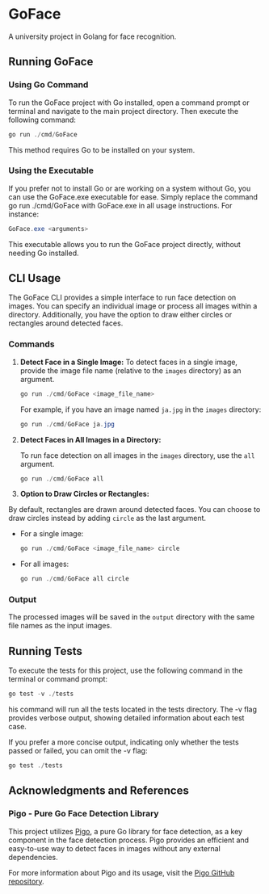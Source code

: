 # GoFace

A university project in Golang for face recognition.

## Running GoFace

### Using Go Command

To run the GoFace project with Go installed, open a command prompt or terminal and navigate to the main project directory. Then execute the following command:

```powershell
go run ./cmd/GoFace
```

This method requires Go to be installed on your system.

### Using the Executable

If you prefer not to install Go or are working on a system without Go, you can use the GoFace.exe executable for ease. Simply replace the command go run ./cmd/GoFace with GoFace.exe in all usage instructions. For instance:

```powershell
GoFace.exe <arguments>
```

This executable allows you to run the GoFace project directly, without needing Go installed.

## CLI Usage

The GoFace CLI provides a simple interface to run face detection on images. You can specify an individual image or process all images within a directory. Additionally, you have the option to draw either circles or rectangles around detected faces.

### Commands

1. **Detect Face in a Single Image:**
    To detect faces in a single image, provide the image file name (relative to the `images` directory) as an argument.

    ```powershell
    go run ./cmd/GoFace <image_file_name>
    ```

    For example, if you have an image named `ja.jpg` in the `images` directory:

    ```powershell
    go run ./cmd/GoFace ja.jpg
    ```

2. **Detect Faces in All Images in a Directory:**

    To run face detection on all images in the `images` directory, use the `all` argument.

    ```powershell
    go run ./cmd/GoFace all
    ```

3. **Option to Draw Circles or Rectangles:**

By default, rectangles are drawn around detected faces. You can choose to draw circles instead by adding `circle` as the last argument.

- For a single image:

  ```powershell
  go run ./cmd/GoFace <image_file_name> circle
  ```

- For all images:

  ```powershell
  go run ./cmd/GoFace all circle
  ```

### Output

The processed images will be saved in the `output` directory with the same file names as the input images.

## Running Tests

To execute the tests for this project, use the following command in the terminal or command prompt:

```powershell
go test -v ./tests    
```

his command will run all the tests located in the tests directory. The -v flag provides verbose output, showing detailed information about each test case.

If you prefer a more concise output, indicating only whether the tests passed or failed, you can omit the -v flag:

```powershell
go test ./tests
```

## Acknowledgments and References

### Pigo - Pure Go Face Detection Library

This project utilizes [Pigo](https://github.com/esimov/pigo), a pure Go library for face detection, as a key component in the face detection process. Pigo provides an efficient and easy-to-use way to detect faces in images without any external dependencies.

For more information about Pigo and its usage, visit the [Pigo GitHub repository](https://github.com/esimov/pigo/tree/master).
